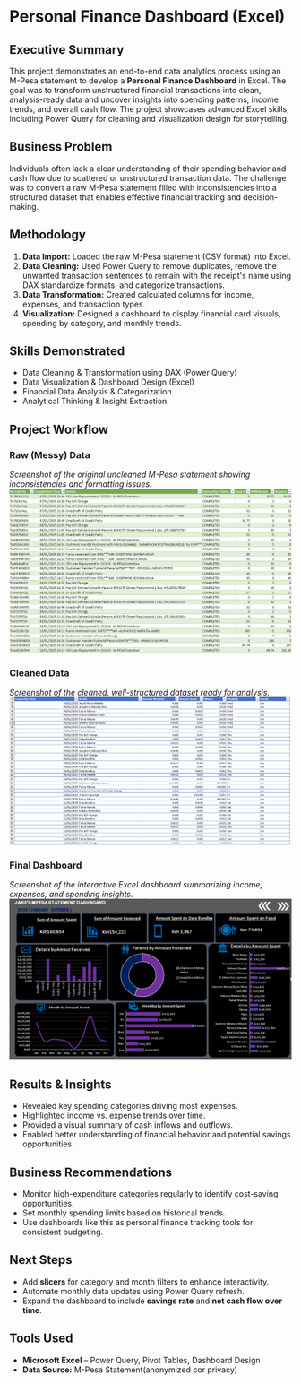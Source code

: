 # Personal Finance Dashboard (Excel)

## Executive Summary
This project demonstrates an end-to-end data analytics process using an M-Pesa statement to develop a **Personal Finance Dashboard** in Excel. The goal was to transform unstructured financial transactions into clean, analysis-ready data and uncover insights into spending patterns, income trends, and overall cash flow. The project showcases advanced Excel skills, including Power Query for cleaning and visualization design for storytelling.

## Business Problem
Individuals often lack a clear understanding of their spending behavior and cash flow due to scattered or unstructured transaction data. The challenge was to convert a raw M-Pesa statement filled with inconsistencies into a structured dataset that enables effective financial tracking and decision-making.

## Methodology
1. **Data Import:** Loaded the raw M-Pesa statement (CSV format) into Excel.  
2. **Data Cleaning:** Used Power Query to remove duplicates, remove the unwanted transaction sentences to remain with the receipt's name using DAX standardize formats, and categorize transactions.  
3. **Data Transformation:** Created calculated columns for income, expenses, and transaction types.  
4. **Visualization:** Designed a dashboard to display financial card visuals, spending by category, and monthly trends.


## Skills Demonstrated
- Data Cleaning & Transformation using DAX (Power Query)  
- Data Visualization & Dashboard Design (Excel)  
- Financial Data Analysis & Categorization  
- Analytical Thinking & Insight Extraction  


## Project Workflow

### Raw (Messy) Data
*Screenshot of the original uncleaned M-Pesa statement showing inconsistencies and formatting issues.*  
![Messy Mpesa Statement Spreadsheet](./Messy%20Mpesa%20Statement%20Spreadsheet.png)
### Cleaned Data
*Screenshot of the cleaned, well-structured dataset ready for analysis.*  
![Clean M-Pesa Statement Spreadsheet](./Clean%20Mpesa%20Statement%20Spreadsheet.png)
### Final Dashboard
*Screenshot of the interactive Excel dashboard summarizing income, expenses, and spending insights.*  
![M-Pesa Dashboard](./MY%20UPDATED%20MPESA%20STATEMENT%20DASHBOARD.png) 


##  Results & Insights
- Revealed key spending categories driving most expenses.  
- Highlighted income vs. expense trends over time.  
- Provided a visual summary of cash inflows and outflows.  
- Enabled better understanding of financial behavior and potential savings opportunities.


##  Business Recommendations
- Monitor high-expenditure categories regularly to identify cost-saving opportunities.  
- Set monthly spending limits based on historical trends.  
- Use dashboards like this as personal finance tracking tools for consistent budgeting.


##  Next Steps
- Add **slicers** for category and month filters to enhance interactivity.  
- Automate monthly data updates using Power Query refresh.  
- Expand the dashboard to include **savings rate** and **net cash flow over time**.


##  Tools Used
- **Microsoft Excel** – Power Query, Pivot Tables, Dashboard Design  
- **Data Source:** M-Pesa Statement(anonymized cor privacy)
